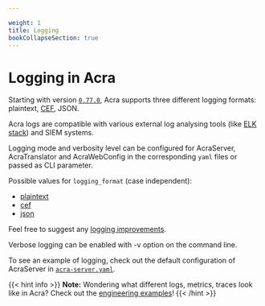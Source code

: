 ```yaml
---

weight: 1
title: Logging
bookCollapseSection: true
---
```


# Logging in Acra

Starting with version [`0.77.0`](https://github.com/cossacklabs/acra/releases/tag/0.77.0), Acra supports three different logging formats: plaintext, [CEF](https://kc.mcafee.com/resources/sites/MCAFEE/content/live/CORP_KNOWLEDGEBASE/78000/KB78712/en_US/CEF_White_Paper_20100722.pdf), JSON.

Acra logs are compatible with various external log analysing tools (like [ELK stack](https://www.elastic.co/elk-stack)) and SIEM systems.

Logging mode and verbosity level can be configured for AcraServer, AcraTranslator and AcraWebConfig in the corresponding `yaml` files or passed as CLI parameter.

Possible values for `logging_format` (case independent): 
- [plaintext](output/#plaintext)
- [cef](output/#cef)
- [json](output/#json)

Feel free to suggest any [logging improvements](improvements/).

Verbose logging can be enabled with -v option on the command line.

To see an example of logging, check out the default configuration of AcraServer in [`acra-server.yaml`](https://github.com/cossacklabs/acra-Q12021/blob/master/configs/acra-server.yaml#L99).

{{< hint info >}}
**Note:**
Wondering what different logs, metrics, traces look like in Acra? Check out the [engineering examples](https://github.com/cossacklabs/acra-engineering-demo/)!
{{< /hint >}}